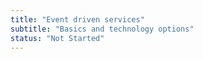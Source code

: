```yaml
---
title: "Event driven services"
subtitle: "Basics and technology options"
status: "Not Started"
---
```


